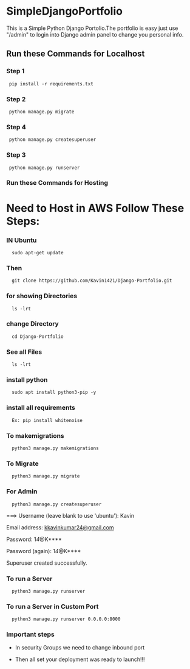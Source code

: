 # SimpleDjangoPortfolio

This is a Simple Python Django Portolio.The portfolio is easy  just use "/admin"  to login into Django admin panel to change you personal info.



## Run these Commands for Localhost 
### Step 1
     pip install -r requirements.txt
### Step 2
     python manage.py migrate
     
### Step 4
     python manage.py createsuperuser
        
### Step 3
     python manage.py runserver

### Run these Commands for Hosting
# Need to Host in AWS Follow These Steps:
### IN Ubuntu 
      sudo apt-get update
### Then
      git clone https://github.com/Kavin1421/Django-Portfolio.git
### for showing Directories
      ls -lrt
### change Directory
      cd Django-Portfolio
### See all Files
      ls -lrt
### install python
      sudo apt install python3-pip -y
### install all requirements
      Ex: pip install whitenoise
### To makemigrations
      python3 manage.py makemigrations
### To Migrate
      python3 manage.py migrate
### For Admin
      python3 manage.py createsuperuser

===>
Username (leave blank to use 'ubuntu'): Kavin

Email address: kkavinkumar24@gmail.com

Password: 1*4*@K****

Password (again): 1*4*@K****

Superuser created successfully.

### To run a Server
      python3 manage.py runserver 

### To run a Server in Custom Port

      python3 manage.py runserver 0.0.0.0:8000

### Important steps

* In security Groups we need to change inbound port

* Then all set your deployment was ready to launch!!!











